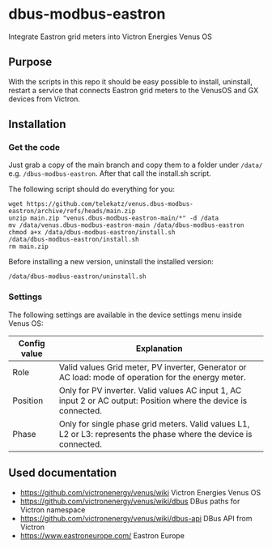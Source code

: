 # dbus-modbus-eastron
Integrate Eastron grid meters into Victron Energies Venus OS

## Purpose
With the scripts in this repo it should be easy possible to install, uninstall, restart a service that connects Eastron grid meters to the VenusOS and GX devices from Victron. 

## Installation
### Get the code
Just grab a copy of the main branch and copy them to a folder under `/data/` e.g. `/dbus-modbus-eastron`.
After that call the install.sh script.

The following script should do everything for you:
```
wget https://github.com/telekatz/venus.dbus-modbus-eastron/archive/refs/heads/main.zip
unzip main.zip "venus.dbus-modbus-eastron-main/*" -d /data
mv /data/venus.dbus-modbus-eastron-main /data/dbus-modbus-eastron
chmod a+x /data/dbus-modbus-eastron/install.sh
/data/dbus-modbus-eastron/install.sh
rm main.zip
```

Before installing a new version, uninstall the installed version:
```
/data/dbus-modbus-eastron/uninstall.sh
```
### Settings
The following settings are available in the device settings menu inside Venus OS:

| Config value | Explanation |
| ------------- | ------------- |
| Role | Valid values Grid meter, PV inverter, Generator or AC load: mode of operation for the energy meter. |
| Position | Only for PV inverter. Valid values AC input 1, AC input 2 or AC output: Position where the device is connected. |
| Phase | Only for single phase grid meters. Valid values L1, L2 or L3: represents the phase where the device is connected. |

## Used documentation
- https://github.com/victronenergy/venus/wiki Victron Energies Venus OS
- https://github.com/victronenergy/venus/wiki/dbus DBus paths for Victron namespace
- https://github.com/victronenergy/venus/wiki/dbus-api DBus API from Victron
- https://www.eastroneurope.com/ Eastron Europe



